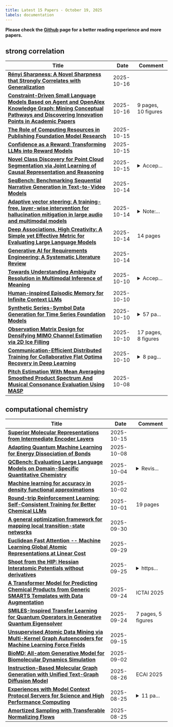 ```yaml
---
title: Latest 15 Papers - October 19, 2025
labels: documentation
---
```

**Please check the [Github](https://github.com/zezhishao/MTS_Daily_ArXiv) page for a better reading experience and more papers.**

## strong correlation
| **Title** | **Date** | **Comment** |
| --- | --- | --- |
| **[Rényi Sharpness: A Novel Sharpness that Strongly Correlates with Generalization](http://arxiv.org/abs/2510.07758v2)** | 2025-10-16 |  |
| **[Constraint-Driven Small Language Models Based on Agent and OpenAlex Knowledge Graph: Mining Conceptual Pathways and Discovering Innovation Points in Academic Papers](http://arxiv.org/abs/2510.14303v1)** | 2025-10-16 | 9 pages, 10 figures |
| **[The Role of Computing Resources in Publishing Foundation Model Research](http://arxiv.org/abs/2510.13621v1)** | 2025-10-15 |  |
| **[Confidence as a Reward: Transforming LLMs into Reward Models](http://arxiv.org/abs/2510.13501v1)** | 2025-10-15 |  |
| **[Novel Class Discovery for Point Cloud Segmentation via Joint Learning of Causal Representation and Reasoning](http://arxiv.org/abs/2510.13307v1)** | 2025-10-15 | <details><summary>Accep...</summary><p>Accepted by NeurIPS 2025</p></details> |
| **[SeqBench: Benchmarking Sequential Narrative Generation in Text-to-Video Models](http://arxiv.org/abs/2510.13042v1)** | 2025-10-14 |  |
| **[Adaptive vector steering: A training-free, layer-wise intervention for hallucination mitigation in large audio and multimodal models](http://arxiv.org/abs/2510.12851v1)** | 2025-10-14 | <details><summary>Note:...</summary><p>Note: This preprint is a version of the paper submitted to ICASSP 2026. The author list here includes contributors who provided additional supervision and guidance. The official ICASSP submission may differ slightly in author composition</p></details> |
| **[Deep Associations, High Creativity: A Simple yet Effective Metric for Evaluating Large Language Models](http://arxiv.org/abs/2510.12110v1)** | 2025-10-14 | 14 pages |
| **[Generative AI for Requirements Engineering: A Systematic Literature Review](http://arxiv.org/abs/2409.06741v3)** | 2025-10-14 |  |
| **[Towards Understanding Ambiguity Resolution in Multimodal Inference of Meaning](http://arxiv.org/abs/2510.09815v1)** | 2025-10-10 | <details><summary>Accep...</summary><p>Accepted to International Conference on Development and Learning (ICDL) 2025</p></details> |
| **[Human-inspired Episodic Memory for Infinite Context LLMs](http://arxiv.org/abs/2407.09450v3)** | 2025-10-10 |  |
| **[Synthetic Series-Symbol Data Generation for Time Series Foundation Models](http://arxiv.org/abs/2510.08445v2)** | 2025-10-10 | <details><summary>57 pa...</summary><p>57 pages, 25 figures, 35 tables, NeurIPS 2025 accepted</p></details> |
| **[Observation Matrix Design for Densifying MIMO Channel Estimation via 2D Ice Filling](http://arxiv.org/abs/2510.08887v1)** | 2025-10-10 | 17 pages, 8 figures |
| **[Communication-Efficient Distributed Training for Collaborative Flat Optima Recovery in Deep Learning](http://arxiv.org/abs/2507.20424v2)** | 2025-10-10 | <details><summary>8 pag...</summary><p>8 pages main body, 33 pages of supplementary material for hyperparameter configurations, full proofs of theorems and additional results</p></details> |
| **[Pitch Estimation With Mean Averaging Smoothed Product Spectrum And Musical Consonance Evaluation Using MASP](http://arxiv.org/abs/2510.06625v1)** | 2025-10-08 |  |

## computational chemistry
| **Title** | **Date** | **Comment** |
| --- | --- | --- |
| **[Superior Molecular Representations from Intermediate Encoder Layers](http://arxiv.org/abs/2506.06443v3)** | 2025-10-15 |  |
| **[Adapting Quantum Machine Learning for Energy Dissociation of Bonds](http://arxiv.org/abs/2510.06563v1)** | 2025-10-08 |  |
| **[QCBench: Evaluating Large Language Models on Domain-Specific Quantitative Chemistry](http://arxiv.org/abs/2508.01670v2)** | 2025-10-04 | <details><summary>Revis...</summary><p>Revision at Journal of Chemical Information and Modeling</p></details> |
| **[Machine learning for accuracy in density functional approximations](http://arxiv.org/abs/2311.00196v2)** | 2025-10-02 |  |
| **[Round-trip Reinforcement Learning: Self-Consistent Training for Better Chemical LLMs](http://arxiv.org/abs/2510.01527v1)** | 2025-10-01 | 19 pages |
| **[A general optimization framework for mapping local transition-state networks](http://arxiv.org/abs/2509.26269v1)** | 2025-09-30 |  |
| **[Euclidean Fast Attention -- Machine Learning Global Atomic Representations at Linear Cost](http://arxiv.org/abs/2412.08541v2)** | 2025-09-29 |  |
| **[Shoot from the HIP: Hessian Interatomic Potentials without derivatives](http://arxiv.org/abs/2509.21624v1)** | 2025-09-25 | <details><summary>https...</summary><p>https://github.com/BurgerAndreas/hip</p></details> |
| **[A Transformer Model for Predicting Chemical Products from Generic SMARTS Templates with Data Augmentation](http://arxiv.org/abs/2503.05810v3)** | 2025-09-24 | ICTAI 2025 |
| **[SMILES-Inspired Transfer Learning for Quantum Operators in Generative Quantum Eigensolver](http://arxiv.org/abs/2509.19715v1)** | 2025-09-24 | 7 pages, 5 figures |
| **[Unsupervised Atomic Data Mining via Multi-Kernel Graph Autoencoders for Machine Learning Force Fields](http://arxiv.org/abs/2509.12358v1)** | 2025-09-15 |  |
| **[BioMD: All-atom Generative Model for Biomolecular Dynamics Simulation](http://arxiv.org/abs/2509.02642v1)** | 2025-09-02 |  |
| **[Instruction-Based Molecular Graph Generation with Unified Text-Graph Diffusion Model](http://arxiv.org/abs/2408.09896v2)** | 2025-08-26 | ECAI 2025 |
| **[Experiences with Model Context Protocol Servers for Science and High Performance Computing](http://arxiv.org/abs/2508.18489v1)** | 2025-08-25 | <details><summary>11 pa...</summary><p>11 pages, including a 4-page appendix</p></details> |
| **[Amortized Sampling with Transferable Normalizing Flows](http://arxiv.org/abs/2508.18175v1)** | 2025-08-25 |  |

